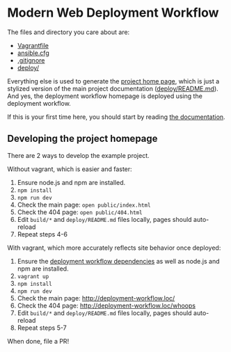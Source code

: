 # Modern Web Deployment Workflow

The files and directory you care about are:

* [Vagrantfile](Vagrantfile)
* [ansible.cfg](ansible.cfg)
* [.gitignore](.gitignore)
* [deploy/](deploy/)

Everything else is used to generate the [project home page][home], which is just
a stylized version of the main project documentation
([deploy/README.md](deploy/README.md)). And yes, the deployment workflow
homepage is deployed using the deployment workflow.

[home]: https://deployment-workflow.bocoup.com/

If this is your first time here, you should start by reading [the
documentation][home].

## Developing the project homepage

There are 2 ways to develop the example project.

Without vagrant, which is easier and faster:

1. Ensure node.js and npm are installed.
1. `npm install`
1. `npm run dev`
1. Check the main page: `open public/index.html`
1. Check the 404 page: `open public/404.html`
1. Edit `build/*` and `deploy/README.md` files locally, pages should auto-reload
1. Repeat steps 4-6

With vagrant, which more accurately reflects site behavior once deployed:

1. Ensure the [deployment workflow
dependencies](https://deployment-workflow.bocoup.com/#dependencies) as well as
node.js and npm are installed.
1. `vagrant up`
1. `npm install`
1. `npm run dev`
1. Check the main page: <http://deployment-workflow.loc/>
1. Check the 404 page: <http://deployment-workflow.loc/whoops>
1. Edit `build/*` and `deploy/README.md` files locally, pages should auto-reload
1. Repeat steps 5-7

When done, file a PR!
